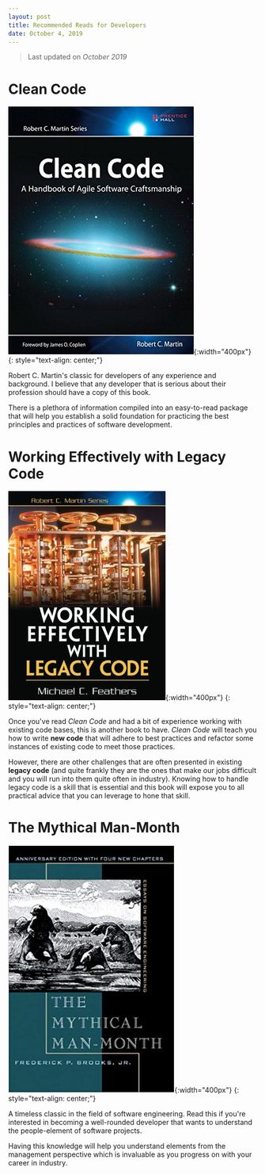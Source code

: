 ```yaml
---
layout: post
title: Recommended Reads for Developers
date: October 4, 2019
---
```

> Last updated on *October 2019*

# Clean Code
![clean-code-cover](assets/images/2019/Oct/clean-code.jpg){:width="400px"}
{: style="text-align: center;"}

Robert C. Martin's classic for developers of any experience and background. I believe that any developer that is serious about their profession should have a copy of this book.

There is a plethora of information compiled into an easy-to-read package that will help you establish a solid foundation for practicing the best principles and practices of software development.

# Working Effectively with Legacy Code
![working-effectively-with-legacy-code-cover](assets/images/2019/Oct/working-effectively-with-legacy-code.jpg){:width="400px"}
{: style="text-align: center;"}

Once you've read *Clean Code* and had a bit of experience working with existing code bases, this is another book to have. *Clean Code* will teach you how to write __new code__ that will adhere to best practices and refactor some instances of existing code to meet those practices.

 However, there are other challenges that are often presented in existing __legacy code__ (and quite frankly they are the ones that make our jobs difficult and you will run into them quite often in industry). Knowing how to handle legacy code is a skill that is essential and this book will expose you to all practical advice that you can leverage to hone that skill.

# The Mythical Man-Month
![mythical-man-month-cover](assets/images/2019/Oct/mythical-man-month.jpg){:width="400px"}
{: style="text-align: center;"}

A timeless classic in the field of software engineering. Read this if you're interested in becoming a well-rounded developer that wants to understand the people-element of software projects.

Having this knowledge will help you understand elements from the management perspective which is invaluable as you progress on with your career in industry.
